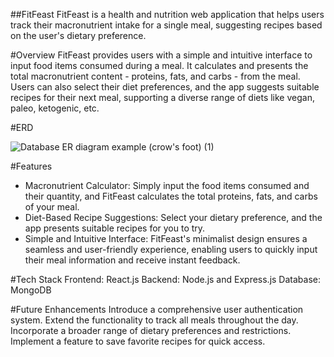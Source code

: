 ##FitFeast
FitFeast is a health and nutrition web application that helps users track their macronutrient intake for a single meal, suggesting recipes based on the user's dietary preference.

#Overview
FitFeast provides users with a simple and intuitive interface to input food items consumed during a meal. It calculates and presents the total macronutrient content - proteins, fats, and carbs - from the meal. Users can also select their diet preferences, and the app suggests suitable recipes for their next meal, supporting a diverse range of diets like vegan, paleo, ketogenic, etc.


#ERD


![Database ER diagram example (crow's foot) (1)](https://github.com/tharitar8/fitfeast/assets/86535497/7a62be73-d618-46d2-a0c4-a32053042247)

#Features
- Macronutrient Calculator: Simply input the food items consumed and their quantity, and FitFeast calculates the total proteins, fats, and carbs of your meal.
- Diet-Based Recipe Suggestions: Select your dietary preference, and the app presents suitable recipes for you to try.
- Simple and Intuitive Interface: FitFeast's minimalist design ensures a seamless and user-friendly experience, enabling users to quickly input their meal information and receive instant feedback.

#Tech Stack
Frontend: React.js
Backend: Node.js and Express.js
Database: MongoDB

#Future Enhancements
Introduce a comprehensive user authentication system.
Extend the functionality to track all meals throughout the day.
Incorporate a broader range of dietary preferences and restrictions.
Implement a feature to save favorite recipes for quick access.
